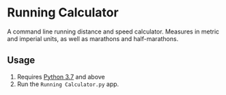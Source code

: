 # Running Calculator
A command line running distance and speed calculator. Measures in metric and imperial units, as well as marathons and half-marathons. 

## Usage
1. Requires [Python 3.7](https://www.python.org/downloads/release/python-3102/) and above
2. Run the `Running Calculator.py` app. 
